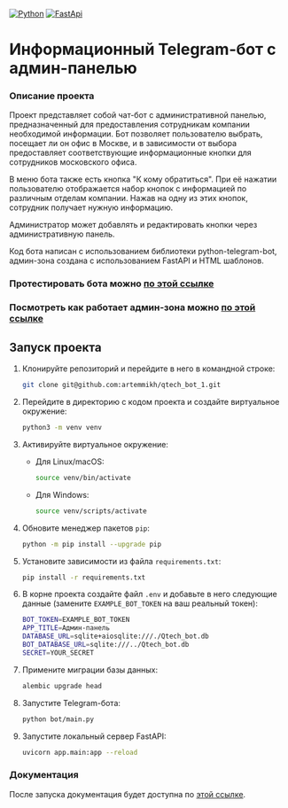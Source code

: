 
[![Python](https://img.shields.io/badge/python-3670A0?style=for-the-badge&logo=python&logoColor=ffdd54)](https://www.python.org/)
[![FastApi](https://img.shields.io/badge/FastAPI-005571?style=for-the-badge&logo=fastapi)](https://fastapi.tiangolo.com/)

# Информационный Telegram-бот с админ-панелью
### Описание проекта
Проект представляет собой чат-бот с административной панелью, предназначенный для предоставления сотрудникам компании необходимой информации. Бот позволяет пользователю выбрать, посещает ли он офис в Москве, и в зависимости от выбора предоставляет соответствующие информационные кнопки для сотрудников московского офиса.

В меню бота также есть кнопка "К кому обратиться". При её нажатии пользователю отображается набор кнопок с информацией по различным отделам компании. Нажав на одну из этих кнопок, сотрудник получает нужную информацию.

Администратор может добавлять и редактировать кнопки через административную панель.



Код бота написан с использованием библиотеки python-telegram-bot, админ-зона создана с использованием FastAPI и HTML шаблонов.

### Протестировать бота можно [по этой ссылке](https://t.me/test_adaptation_bot.)
### Посмотреть как работает админ-зона можно [по этой ссылке](https://1drv.ms/v/s!AvPOI0Vxia_2guZ61Yxb6QIqYbwkMQ?e=i1o4U)

## Запуск проекта

1. Клонируйте репозиторий и перейдите в него в командной строке:

    ```bash
    git clone git@github.com:artemmikh/qtech_bot_1.git
    ```

2. Перейдите в директорию с кодом проекта и создайте виртуальное окружение:

    ```bash
    python3 -m venv venv
    ```

3. Активируйте виртуальное окружение:

    * Для Linux/macOS:

        ```bash
        source venv/bin/activate
        ```

    * Для Windows:

        ```bash
        source venv/scripts/activate
        ```

4. Обновите менеджер пакетов `pip`:

    ```bash
    python -m pip install --upgrade pip
    ```

5. Установите зависимости из файла `requirements.txt`:

    ```bash
    pip install -r requirements.txt
    ```

6. В корне проекта создайте файл `.env` и добавьте в него следующие данные (замените `EXAMPLE_BOT_TOKEN` на ваш реальный токен):

    ```bash
    BOT_TOKEN=EXAMPLE_BOT_TOKEN
    APP_TITLE=Админ-панель
    DATABASE_URL=sqlite+aiosqlite:///./Qtech_bot.db
    BOT_DATABASE_URL=sqlite:///../Qtech_bot.db
    SECRET=YOUR_SECRET
    ```

7. Примените миграции базы данных:

    ```bash
    alembic upgrade head
    ```

8. Запустите Telegram-бота:

    ```bash
    python bot/main.py
    ```

9. Запустите локальный сервер FastAPI:

    ```bash
    uvicorn app.main:app --reload
    ```

### Документация
После запуска документация будет доступна по [этой ссылке](http://127.0.0.1:8000/docs).
